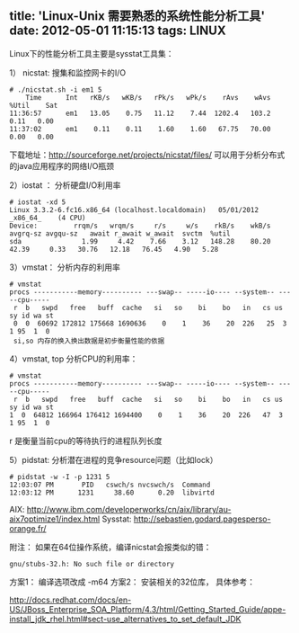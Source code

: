 title: 'Linux-Unix 需要熟悉的系统性能分析工具'
date: 2012-05-01 11:15:13
tags: LINUX
---

Linux下的性能分析工具主要是sysstat工具集：

1） nicstat: 搜集和监控网卡的I/O

```
# ./nicstat.sh -i em1 5
    Time      Int   rKB/s   wKB/s   rPk/s   wPk/s    rAvs    wAvs %Util    Sat
11:36:57      em1   13.05    0.75   11.12    7.44  1202.4   103.2  0.11   0.00
11:37:02      em1    0.11    0.11    1.60    1.60   67.75   70.00  0.00   0.00
```
下载地址：http://sourceforge.net/projects/nicstat/files/
可以用于分析分布式的java应用程序的网络I/O瓶颈

2）iostat ： 分析硬盘I/O利用率

```
# iostat -xd 5
Linux 3.3.2-6.fc16.x86_64 (localhost.localdomain) 	05/01/2012 	_x86_64_	(4 CPU)
Device:         rrqm/s   wrqm/s     r/s     w/s    rkB/s    wkB/s avgrq-sz avgqu-sz   await r_await w_await  svctm  %util
sda               1.99     4.42    7.66    3.12   148.28    80.20    42.39     0.33   30.76   12.18   76.45   4.90   5.28
```

3）vmstat： 分析内存的利用率

```
# vmstat
procs -----------memory---------- ---swap-- -----io---- --system-- -----cpu-----
 r  b   swpd   free   buff  cache   si   so    bi    bo   in   cs us sy id wa st
 0  0  60692 172812 175668 1690636    0    1    36    20  226   25  3  1 95  1  0	
 si,so 内存的换入换出数据是初步衡量性能的依据
```

4）vmstat, top 分析CPU的利用率：

```
# vmstat
procs -----------memory---------- ---swap-- -----io---- --system-- -----cpu-----
 r  b   swpd   free   buff  cache   si   so    bi    bo   in   cs us sy id wa st
1  0  64812 166964 176412 1694400    0    1    36    20  226   47  3  1 95  1  0	
```
r 是衡量当前cpu的等待执行的进程队列长度

5）pidstat: 分析潜在进程的竞争resource问题（比如lock）

```
# pidstat -w -I -p 1231 5
12:03:07 PM       PID   cswch/s nvcswch/s  Command
12:03:12 PM      1231     38.60      0.20  libvirtd
```

AIX: http://www.ibm.com/developerworks/cn/aix/library/au-aix7optimize1/index.html
Sysstat: http://sebastien.godard.pagesperso-orange.fr/


附注：
如果在64位操作系统，编译nicstat会报类似的错：

```
gnu/stubs-32.h: No such file or directory
```

方案1： 编译选项改成 -m64
方案2： 安装相关的32位库， 具体参考：

http://docs.redhat.com/docs/en-US/JBoss_Enterprise_SOA_Platform/4.3/html/Getting_Started_Guide/appe-install_jdk_rhel.html#sect-use_alternatives_to_set_default_JDK

